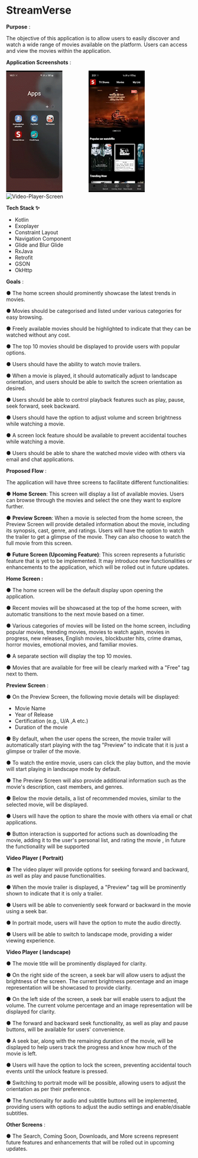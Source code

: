 # StreamVerse

**Purpose** : 

The objective of this application is to allow users to easily discover and watch a wide range of movies available on the platform. Users can access and view the movies within the application. 

**Application Screenshots** :

![Home-Screen](https://github.com/AsmiyaBegum/StreamVerse/blob/master/applicationGIF/home_screen.gif) &nbsp;&nbsp;&nbsp;&nbsp;&nbsp;&nbsp;&nbsp;&nbsp;&nbsp;&nbsp;&nbsp;&nbsp;&nbsp;&nbsp;&nbsp;&nbsp; ![Movie-Detail-Screen](https://github.com/AsmiyaBegum/StreamVerse/blob/master/applicationGIF/movie_detail_screen.gif) &nbsp;&nbsp;&nbsp;&nbsp;&nbsp;&nbsp;&nbsp;&nbsp;&nbsp;&nbsp;&nbsp;&nbsp; ![Video-Player-Screen](https://github.com/AsmiyaBegum/StreamVerse/blob/master/applicationGIF/vide_player_screen.gif)

**Tech Stack ✨**

  - Kotlin
  - Exoplayer
  - Constraint Layout
  - Navigation Component
  - Glide and Blur Glide
  - RxJava
  - Retrofit
  - GSON
  - OkHttp

**Goals** : 

● The home screen should prominently showcase the latest trends in movies.

● Movies should be categorised and listed under various categories for easy browsing.

● Freely available movies should be highlighted to indicate that they can be watched without any cost.

● The top 10 movies should be displayed to provide users with popular options.

● Users should have the ability to watch movie trailers. 

● When a movie is played, it should automatically adjust to landscape orientation, and users should be able to switch the screen orientation as desired. 

● Users should be able to control playback features such as play, pause, seek forward, seek backward. 

● Users should have the option to adjust volume and screen brightness while watching a movie. 

● A screen lock feature should be available to prevent accidental touches while watching a movie. 

● Users should be able to share the watched movie video with others via email and chat applications. 

**Proposed Flow** : 

The application will have three screens to facilitate different functionalities: 

● **Home Screen**: This screen will display a list of available movies. Users can browse through the movies and select the one they want to explore further. 

● **Preview Screen**: When a movie is selected from the home screen, the Preview Screen will provide detailed information about the movie, including its synopsis, cast, genre, and ratings. Users will have the option to watch the trailer to get a glimpse of the movie. They can also choose to watch the full movie from this screen.

● **Future Screen (Upcoming Feature)**: This screen represents a futuristic feature that is yet to be implemented. It may introduce new functionalities or enhancements to the application, which will be rolled out in future updates. 

**Home Screen :**

● The home screen will be the default display upon opening the application.

● Recent movies will be showcased at the top of the home screen, with automatic transitions to the next movie based on a timer. 

● Various categories of movies will be listed on the home screen, including popular movies, trending movies, movies to watch again, movies in progress, new releases, English movies, blockbuster hits, crime dramas, horror movies, emotional movies, and familiar movies. 

● A separate section will display the top 10 movies. 

● Movies that are available for free will be clearly marked with a "Free" tag next to them. 

**Preview Screen** : 

● On the Preview Screen, the following movie details will be displayed:
- Movie Name 
- Year of Release 
- Certification (e.g., U/A ,A etc.) 
- Duration of the movie
  
● By default, when the user opens the screen, the movie trailer will automatically start playing with the tag "Preview" to indicate that it is just a glimpse or trailer of the movie. 

● To watch the entire movie, users can click the play button, and the movie will start playing in landscape mode by default. 

● The Preview Screen will also provide additional information such as the movie's description, cast members, and genres. 

● Below the movie details, a list of recommended movies, similar to the selected movie, will be displayed. 

● Users will have the option to share the movie with others via email or chat applications. 

● Button interaction is supported for actions such as downloading the movie, adding it to the user's personal list, and rating the movie , in future the functionality will be supported

**Video Player ( Portrait)** 

● The video player will provide options for seeking forward and backward, as well as play and pause functionalities. 

● When the movie trailer is displayed, a "Preview" tag will be prominently shown to indicate that it is only a trailer. 

● Users will be able to conveniently seek forward or backward in the movie using a seek bar. 

● In portrait mode, users will have the option to mute the audio directly. 

● Users will be able to switch to landscape mode, providing a wider viewing experience. 

**Video Player ( landscape)**

● The movie title will be prominently displayed for clarity. 

● On the right side of the screen, a seek bar will allow users to adjust the brightness of the screen. The current brightness percentage and an image representation will be showcased to provide clarity. 

● On the left side of the screen, a seek bar will enable users to adjust the volume. The current volume percentage and an image representation will be displayed for clarity. 

● The forward and backward seek functionality, as well as play and pause buttons, will be available for users' convenience. 

● A seek bar, along with the remaining duration of the movie, will be displayed to help users track the progress and know how much of the movie is left. 

● Users will have the option to lock the screen, preventing accidental touch events until the unlock feature is pressed. 

● Switching to portrait mode will be possible, allowing users to adjust the orientation as per their preference. 

● The functionality for audio and subtitle buttons will be implemented, providing users with options to adjust the audio settings and enable/disable subtitles.


**Other Screens** : 

● The Search, Coming Soon, Downloads, and More screens represent future features and enhancements that will be rolled out in upcoming updates. 
